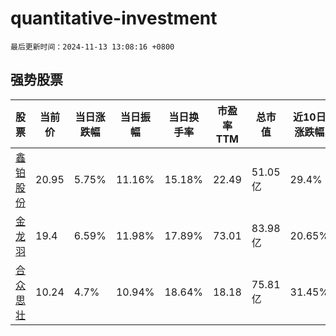 # quantitative-investment

`最后更新时间：2024-11-13 13:08:16 +0800`

## 强势股票

|股票|当前价|当日涨跌幅|当日振幅|当日换手率|市盈率TTM|总市值|近10日涨跌幅|
|----|----|----|----|----|----|----|----|
|[鑫铂股份](https://xueqiu.com/S/SZ003038)|20.95|5.75%|11.16%|15.18%|22.49|51.05亿|29.4%|
|[金龙羽](https://xueqiu.com/S/SZ002882)|19.4|6.59%|11.98%|17.89%|73.01|83.98亿|20.65%|
|[合众思壮](https://xueqiu.com/S/SZ002383)|10.24|4.7%|10.94%|18.64%|18.18|75.81亿|31.45%|
